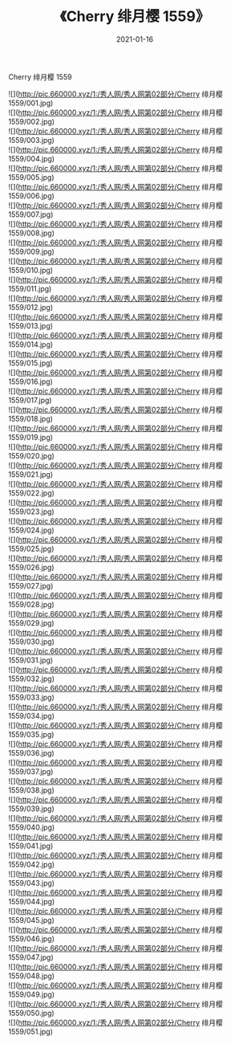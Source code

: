 ﻿---
layout: post
title:  《Cherry 绯月樱 1559》
date:   2021-01-16
img: http://pic.660000.xyz/1:/秀人网/秀人网第02部分/Cherry 绯月樱 1559/000.jpg
categories: [美女, 清纯, 唯美]
---

Cherry 绯月樱 1559

  ![](http://pic.660000.xyz/1:/秀人网/秀人网第02部分/Cherry 绯月樱 1559/001.jpg) <br> ![](http://pic.660000.xyz/1:/秀人网/秀人网第02部分/Cherry 绯月樱 1559/002.jpg) <br> ![](http://pic.660000.xyz/1:/秀人网/秀人网第02部分/Cherry 绯月樱 1559/003.jpg) <br> ![](http://pic.660000.xyz/1:/秀人网/秀人网第02部分/Cherry 绯月樱 1559/004.jpg) <br> ![](http://pic.660000.xyz/1:/秀人网/秀人网第02部分/Cherry 绯月樱 1559/005.jpg) <br> ![](http://pic.660000.xyz/1:/秀人网/秀人网第02部分/Cherry 绯月樱 1559/006.jpg) <br> ![](http://pic.660000.xyz/1:/秀人网/秀人网第02部分/Cherry 绯月樱 1559/007.jpg) <br> ![](http://pic.660000.xyz/1:/秀人网/秀人网第02部分/Cherry 绯月樱 1559/008.jpg) <br> ![](http://pic.660000.xyz/1:/秀人网/秀人网第02部分/Cherry 绯月樱 1559/009.jpg) <br> ![](http://pic.660000.xyz/1:/秀人网/秀人网第02部分/Cherry 绯月樱 1559/010.jpg) <br> ![](http://pic.660000.xyz/1:/秀人网/秀人网第02部分/Cherry 绯月樱 1559/011.jpg) <br> ![](http://pic.660000.xyz/1:/秀人网/秀人网第02部分/Cherry 绯月樱 1559/012.jpg) <br> ![](http://pic.660000.xyz/1:/秀人网/秀人网第02部分/Cherry 绯月樱 1559/013.jpg) <br> ![](http://pic.660000.xyz/1:/秀人网/秀人网第02部分/Cherry 绯月樱 1559/014.jpg) <br> ![](http://pic.660000.xyz/1:/秀人网/秀人网第02部分/Cherry 绯月樱 1559/015.jpg) <br> ![](http://pic.660000.xyz/1:/秀人网/秀人网第02部分/Cherry 绯月樱 1559/016.jpg) <br> ![](http://pic.660000.xyz/1:/秀人网/秀人网第02部分/Cherry 绯月樱 1559/017.jpg) <br> ![](http://pic.660000.xyz/1:/秀人网/秀人网第02部分/Cherry 绯月樱 1559/018.jpg) <br> ![](http://pic.660000.xyz/1:/秀人网/秀人网第02部分/Cherry 绯月樱 1559/019.jpg) <br> ![](http://pic.660000.xyz/1:/秀人网/秀人网第02部分/Cherry 绯月樱 1559/020.jpg) <br> ![](http://pic.660000.xyz/1:/秀人网/秀人网第02部分/Cherry 绯月樱 1559/021.jpg) <br> ![](http://pic.660000.xyz/1:/秀人网/秀人网第02部分/Cherry 绯月樱 1559/022.jpg) <br> ![](http://pic.660000.xyz/1:/秀人网/秀人网第02部分/Cherry 绯月樱 1559/023.jpg) <br> ![](http://pic.660000.xyz/1:/秀人网/秀人网第02部分/Cherry 绯月樱 1559/024.jpg) <br> ![](http://pic.660000.xyz/1:/秀人网/秀人网第02部分/Cherry 绯月樱 1559/025.jpg) <br> ![](http://pic.660000.xyz/1:/秀人网/秀人网第02部分/Cherry 绯月樱 1559/026.jpg) <br> ![](http://pic.660000.xyz/1:/秀人网/秀人网第02部分/Cherry 绯月樱 1559/027.jpg) <br> ![](http://pic.660000.xyz/1:/秀人网/秀人网第02部分/Cherry 绯月樱 1559/028.jpg) <br> ![](http://pic.660000.xyz/1:/秀人网/秀人网第02部分/Cherry 绯月樱 1559/029.jpg) <br> ![](http://pic.660000.xyz/1:/秀人网/秀人网第02部分/Cherry 绯月樱 1559/030.jpg) <br> ![](http://pic.660000.xyz/1:/秀人网/秀人网第02部分/Cherry 绯月樱 1559/031.jpg) <br> ![](http://pic.660000.xyz/1:/秀人网/秀人网第02部分/Cherry 绯月樱 1559/032.jpg) <br> ![](http://pic.660000.xyz/1:/秀人网/秀人网第02部分/Cherry 绯月樱 1559/033.jpg) <br> ![](http://pic.660000.xyz/1:/秀人网/秀人网第02部分/Cherry 绯月樱 1559/034.jpg) <br> ![](http://pic.660000.xyz/1:/秀人网/秀人网第02部分/Cherry 绯月樱 1559/035.jpg) <br> ![](http://pic.660000.xyz/1:/秀人网/秀人网第02部分/Cherry 绯月樱 1559/036.jpg) <br> ![](http://pic.660000.xyz/1:/秀人网/秀人网第02部分/Cherry 绯月樱 1559/037.jpg) <br> ![](http://pic.660000.xyz/1:/秀人网/秀人网第02部分/Cherry 绯月樱 1559/038.jpg) <br> ![](http://pic.660000.xyz/1:/秀人网/秀人网第02部分/Cherry 绯月樱 1559/039.jpg) <br> ![](http://pic.660000.xyz/1:/秀人网/秀人网第02部分/Cherry 绯月樱 1559/040.jpg) <br> ![](http://pic.660000.xyz/1:/秀人网/秀人网第02部分/Cherry 绯月樱 1559/041.jpg) <br> ![](http://pic.660000.xyz/1:/秀人网/秀人网第02部分/Cherry 绯月樱 1559/042.jpg) <br> ![](http://pic.660000.xyz/1:/秀人网/秀人网第02部分/Cherry 绯月樱 1559/043.jpg) <br> ![](http://pic.660000.xyz/1:/秀人网/秀人网第02部分/Cherry 绯月樱 1559/044.jpg) <br> ![](http://pic.660000.xyz/1:/秀人网/秀人网第02部分/Cherry 绯月樱 1559/045.jpg) <br> ![](http://pic.660000.xyz/1:/秀人网/秀人网第02部分/Cherry 绯月樱 1559/046.jpg) <br> ![](http://pic.660000.xyz/1:/秀人网/秀人网第02部分/Cherry 绯月樱 1559/047.jpg) <br> ![](http://pic.660000.xyz/1:/秀人网/秀人网第02部分/Cherry 绯月樱 1559/048.jpg) <br> ![](http://pic.660000.xyz/1:/秀人网/秀人网第02部分/Cherry 绯月樱 1559/049.jpg) <br> ![](http://pic.660000.xyz/1:/秀人网/秀人网第02部分/Cherry 绯月樱 1559/050.jpg) <br> ![](http://pic.660000.xyz/1:/秀人网/秀人网第02部分/Cherry 绯月樱 1559/051.jpg) <br>
